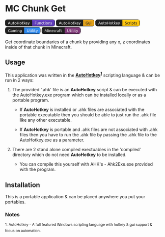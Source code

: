 # MC Chunk Get

![Badge 1](images/mc_chunk_badges_af.png) ![Badge 2](images/mc_chunk_badges_ag.png) ![Badge 3](images/mc_chunk_badges_as.png) ![Badge 4](images/mc_chunk_badges_gu.png) ![Badge 5](images/mc_chunk_badges_mu.png)

Get coordinate boundaries of a chunk by providing any x, z coordinates inside of that chunk in Minecraft.

## Usage

This application was written in the **[AutoHotkey](https://www.autohotkey.com/)<sup>[1](#note1)</sup>** scripting language &amp; can be run in 2 ways:

1. The provided '.ahk' file is an **AutoHotkey** script &amp; can be executed with the AutoHotkey.exe program which can be installed locally or as a portable program.

    - If **AutoHotkey** is installed or .ahk files are associated with the portable executable then you should be able to just run the .ahk file like any other executable.

    - If **AutoHotkey** is portable and .ahk files are not associated with .ahk files then you have to run the .ahk file by passing the .ahk file to the AutoHotkey.exe as a parameter.

1. There are 2 stand alone compiled exectuables in the 'compiled' directory which do not need **AutoHotkey** to be installed.

    - You can compile this yourself with AHK's - Ahk2Exe.exe provided with the program.

## Installation

This is a portable application &amp; can be placed anywhere you put your portables.

### Notes

<a name="note1">
<sup>1: AutoHotkey - A full featured Windows scripting language with hotkey &amp; gui support &amp; focus on automation.</sup>
</a>
